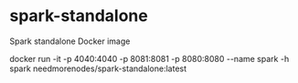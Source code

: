 # spark-standalone
Spark standalone Docker image

docker run -it -p 4040:4040 -p 8081:8081 -p 8080:8080 --name spark  -h spark needmorenodes/spark-standalone:latest
